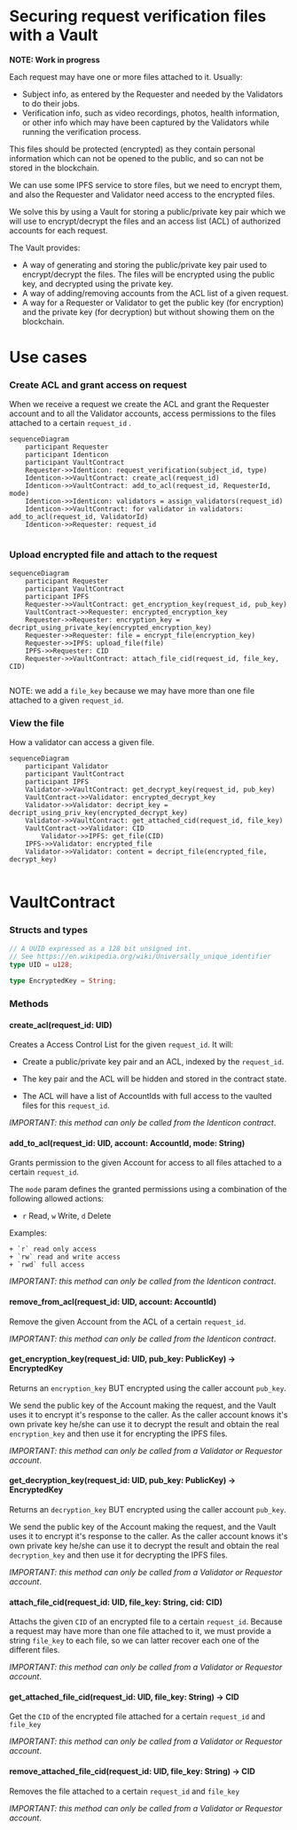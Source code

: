 

# Securing request verification files with a Vault 

**NOTE: Work in progress**

Each request may have one or more files attached to it. Usually:

- Subject info, as entered by the Requester and needed by the Validators to do their jobs.
- Verification info, such as video recordings, photos, health information, or other info which may have been captured by the Validators while running the verification process.

This files should be protected (encrypted) as they contain personal information which can not be opened to the public, and so can not be stored in the blockchain.

We can use some IPFS service to store files, but we need to encrypt them, and also the Requester and Validator need access to the encrypted files. 

We solve this by using a Vault for storing a public/private key pair which we will use to encrypt/decrypt the files and an access list (ACL) of authorized accounts for each request. 

The Vault provides:

- A way of generating and storing the public/private key pair used to encrypt/decrypt the files. The files will be encrypted using the public key, and decrypted using the private key.
- A way of adding/removing accounts from the ACL list of a given request.
- A way for a Requester or Validator to get the public key (for encryption) and the private key (for decryption) but without showing them on the blockchain. 

# Use cases

### Create ACL and grant access on request

When we receive a request we create the ACL and grant the Requester account and to all the Validator accounts, access permissions to the files attached to a certain `request_id` .    

~~~mermaid
sequenceDiagram
  	participant Requester
  	participant Identicon
  	participant VaultContract
    Requester->>Identicon: request_verification(subject_id, type)
    Identicon->>VaultContract: create_acl(request_id)
    Identicon->>VaultContract: add_to_acl(request_id, RequesterId, mode)
  	Identicon->>Identicon: validators = assign_validators(request_id)
    Identicon->>VaultContract: for validator in validators: add_to_acl(request_id, ValidatorId)
    Identicon->>Requester: request_id
        
~~~

### Upload encrypted file and attach to the request

~~~mermaid
sequenceDiagram
  	participant Requester
  	participant VaultContract
  	participant IPFS
    Requester->>VaultContract: get_encryption_key(request_id, pub_key)
    VaultContract->>Requester: encrypted_encryption_key
    Requester->>Requester: encryption_key = decript_using_private_key(encrypted_encryption_key)
    Requester->>Requester: file = encrypt_file(encryption_key)
    Requester->>IPFS: upload_file(file)
    IPFS->>Requester: CID
    Requester->>VaultContract: attach_file_cid(request_id, file_key, CID)
    
~~~

NOTE: we add a `file_key` because we may have more than one file attached to a given `request_id`.

### View the file 

How a validator can access a given file.

~~~mermaid
sequenceDiagram
  	participant Validator
  	participant VaultContract
  	participant IPFS
    Validator->>VaultContract: get_decrypt_key(request_id, pub_key)
    VaultContract->>Validator: encrypted_decrypt_key
    Validator->>Validator: decript_key = decript_using_priv_key(encrypted_decrypt_key)
    Validator->>VaultContract: get_attached_cid(request_id, file_key)
    VaultContract->>Validator: CID
		Validator->>IPFS: get_file(CID)
    IPFS->>Validator: encrypted_file
    Validator->>Validator: content = decript_file(encrypted_file, decrypt_key)
    
~~~



# VaultContract

### Structs and types

~~~ rust
// A UUID expressed as a 128 bit unsigned int. 
// See https://en.wikipedia.org/wiki/Universally_unique_identifier
type UID = u128;

type EncryptedKey = String;
~~~

### Methods

#### create_acl(request_id: UID)

Creates a Access Control List for the given `request_id`. It will:

- Create a public/private key pair and an ACL, indexed by the `request_id`.

- The key pair and the ACL will be hidden and stored in the contract state. 
- The ACL will have a list of AccountIds with full access to the vaulted files for this `request_id`.

*IMPORTANT: this method can only be called from the Identicon contract*.

#### add_to_acl(request_id: UID, account: AccountId, mode: String)

Grants permission to the given Account for access to all files attached to  a certain `request_id`.

The `mode` param defines the granted permissions using a combination of the following allowed actions:

- `r` Read,  `w` Write, `d` Delete

Examples:

	+ `r` read only access
	+ `rw` read and write access
	+ `rwd` full access

*IMPORTANT: this method can only be called from the Identicon contract*.

#### remove_from_acl(request_id: UID, account: AccountId)

Remove the given Account from the ACL of a certain `request_id`.

*IMPORTANT: this method can only be called from the Identicon contract*.

#### get_encryption_key(request_id: UID, pub_key: PublicKey) -> EncryptedKey

Returns an `encryption_key` BUT encrypted using the caller account `pub_key`. 

We send the public key of the Account making the request, and the Vault uses it to encrypt it's response to the caller. As the caller account knows it's own private key he/she can use it to decrypt the result and obtain the real `encryption_key`  and then use it for encrypting the IPFS files.

*IMPORTANT: this method can only be called from a Validator or Requestor account*.

#### get_decryption_key(request_id: UID, pub_key: PublicKey) -> EncryptedKey

Returns an `decryption_key` BUT encrypted using the caller account `pub_key`. 

We send the public key of the Account making the request, and the Vault uses it to encrypt it's response to the caller. As the caller account knows it's own private key he/she can use it to decrypt the result and obtain the real `decryption_key`  and then use it for decrypting the IPFS files.

*IMPORTANT: this method can only be called from a Validator or Requestor account*.

#### attach_file_cid(request_id: UID, file_key: String, cid: CID) 

Attachs the given `CID` of an encrypted file to a certain `request_id`. Because a request may have more than one file attached to it, we must provide a string `file_key` to each file, so we can latter recover each one of the different files.

*IMPORTANT: this method can only be called from a Validator or Requestor account*.

#### get_attached_file_cid(request_id: UID, file_key: String) -> CID

Get the `CID` of the encrypted file attached for a certain `request_id` and `file_key`

*IMPORTANT: this method can only be called from a Validator or Requestor account*.

#### remove_attached_file_cid(request_id: UID, file_key: String) -> CID

Removes the file attached to a certain `request_id` and `file_key`

*IMPORTANT: this method can only be called from a Validator or Requestor account*.

